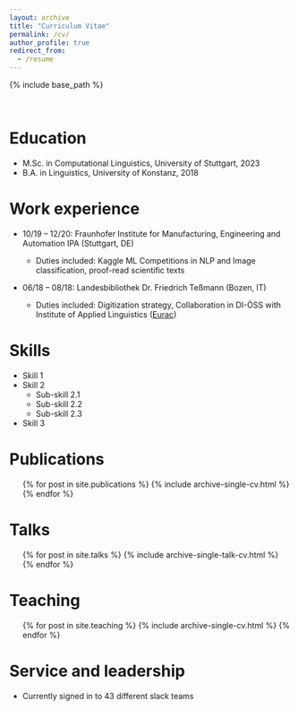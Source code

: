 ```yaml
---
layout: archive
title: "Curriculum Vitae"
permalink: /cv/
author_profile: true
redirect_from:
  - /resume
---
```


{% include base_path %}

&nbsp;

Education
======
* M.Sc. in Computational Linguistics, University of Stuttgart, 2023
* B.A. in Linguistics, University of Konstanz, 2018

Work experience
======
* 10/19 – 12/20: Fraunhofer Institute for Manufacturing, Engineering and Automation IPA (Stuttgart, DE)
  * Duties included: Kaggle ML Competitions in NLP and Image classification, proof-read scientific texts

* 06/18 – 08/18: Landesbibliothek Dr. Friedrich Teßmann (Bozen, IT)
  * Duties included: Digitization strategy, Collaboration in DI-ÖSS with Institute of Applied Linguistics ([Eurac](https://www.eurac.edu/en/institutes-centers/institute-for-applied-linguistics))
  
Skills
======
* Skill 1
* Skill 2
  * Sub-skill 2.1
  * Sub-skill 2.2
  * Sub-skill 2.3
* Skill 3

Publications
======
  <ul>{% for post in site.publications %}
    {% include archive-single-cv.html %}
  {% endfor %}</ul>
  
Talks
======
  <ul>{% for post in site.talks %}
    {% include archive-single-talk-cv.html %}
  {% endfor %}</ul>
  
Teaching
======
  <ul>{% for post in site.teaching %}
    {% include archive-single-cv.html %}
  {% endfor %}</ul>
  
Service and leadership
======
* Currently signed in to 43 different slack teams
